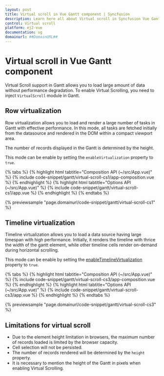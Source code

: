 ```yaml
---
layout: post
title: Virtual scroll in Vue Gantt component | Syncfusion
description: Learn here all about Virtual scroll in Syncfusion Vue Gantt component of Syncfusion Essential JS 2 and more.
control: Virtual scroll 
platform: ej2-vue
documentation: ug
domainurl: ##DomainURL##
---
```


# Virtual scroll in Vue Gantt component

Virtual Scroll support in Gantt allows you to load large amount of data without performance degradation. To enable Virtual Scrolling, you need to inject `VirtualScroll` module in Gantt.

## Row virtualization

Row virtualization allows you to load and render a large number of tasks in Gantt with effective performance. In this mode, all tasks are fetched initially from the datasource and rendered in the DOM within a compact viewport area.

The number of records displayed in the Gantt is determined by the height.

This mode can be enable by setting the `enableVirtualization` property to `true`.

{% tabs %}
{% highlight html tabtitle="Composition API (~/src/App.vue)" %}
{% include code-snippet/gantt/virtual-scroll-cs1/app-composition.vue %}
{% endhighlight %}
{% highlight html tabtitle="Options API (~/src/App.vue)" %}
{% include code-snippet/gantt/virtual-scroll-cs1/app.vue %}
{% endhighlight %}
{% endtabs %}
        
{% previewsample "page.domainurl/code-snippet/gantt/virtual-scroll-cs1" %}

## Timeline virtualization

Timeline virtualization allows you to load a data source having large timespan with high performance. Initially, it renders the timeline with thrice the width of the gantt element, while other timeline cells render on-demand during horizontal scrolling.

This mode can be enable by setting the [enableTimelineVirtualization](https://ej2.syncfusion.com/vue/documentation/api/gantt/#enabletimelinevirtualization) property to `true`.

{% tabs %}
{% highlight html tabtitle="Composition API (~/src/App.vue)" %}
{% include code-snippet/gantt/virtual-scroll-cs3/app-composition.vue %}
{% endhighlight %}
{% highlight html tabtitle="Options API (~/src/App.vue)" %}
{% include code-snippet/gantt/virtual-scroll-cs3/app.vue %}
{% endhighlight %}
{% endtabs %}
        
{% previewsample "page.domainurl/code-snippet/gantt/virtual-scroll-cs3" %}

## Limitations for virtual scroll

* Due to the element height limitation in browsers, the maximum number of records loaded is limited by the browser capacity.
* Cell selection will not be persisted.
* The number of records rendered will be determined by the `height` property.
* It is necessary to mention the height of the Gantt in pixels when enabling Virtual Scrolling.